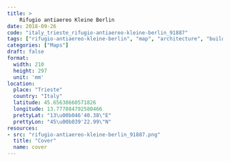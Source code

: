 ```yaml
---
title: > 
    Rifugio antiaereo Kleine Berlin
date: 2018-09-26
code: "italy_trieste_rifugio-antiaereo-kleine-berlin_91887"
tags: ["rifugio-antiaereo-kleine-berlin", "map", "architecture", "buildings", "Trieste", "Italy"]
categories: ["Maps"]
draft: false
format:
  width: 210
  height: 297
  unit: 'mm'
location:
  place: "Trieste"
  country: "Italy"
  latitude: 45.65638660571826
  longitude: 13.777884792580466
  prettyLat: "13\u00b046'40.38\"E"
  prettyLon: "45\u00b039'22.99\"N"
resources:
- src: "rifugio-antiaereo-kleine-berlin_91887.png"
  title: "Cover"
  name: cover
---
```

